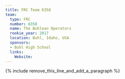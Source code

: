 ```yaml
---
title: FRC Team 6358
team:
  type: FRC
  number: 6358
  name: The Buhlean Operators
  rookie_year: 2017
  location: Buhl, Idaho, USA
  sponsors:
  - Buhl High School
  links:
    Website:
---
```


{% include remove_this_line_and_add_a_paragraph %}